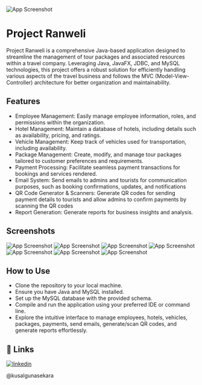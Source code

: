 

![App Screenshot](https://i.imgur.com/JkgsFxJ.png)
# Project Ranweli

Project Ranweli is a comprehensive Java-based application designed to streamline the management of tour packages and associated resources within a travel company. Leveraging Java, JavaFX, JDBC, and MySQL technologies, this project offers a robust solution for efficiently handling various aspects of the travel business and follows the MVC (Model-View-Controller) architecture for better organization and maintainability.


## Features

- Employee Management: Easily manage employee information, roles, and permissions within the organization.
- Hotel Management: Maintain a database of hotels, including details such as availability, pricing, and ratings.
- Vehicle Management: Keep track of vehicles used for transportation, including  availability.
- Package Management: Create, modify, and manage tour packages tailored to customer preferences and requirements.
- Payment Processing: Facilitate seamless payment transactions for bookings and services rendered.
- Email System: Send emails to admins and tourists for communication purposes, such as booking confirmations, updates, and notifications
- QR Code Generator & Scanners: Generate QR codes for sending payment details to tourists and allow admins to confirm payments by scanning the QR codes
- Report Generation: Generate reports for business insights and analysis.

## Screenshots

![App Screenshot](https://i.imgur.com/j4ymLcT.png)
![App Screenshot](https://i.imgur.com/qI4AFO9.png)
![App Screenshot](https://i.imgur.com/TwW6PnQ.png)
![App Screenshot](https://i.imgur.com/0VetiBJ.png)
![App Screenshot](https://i.imgur.com/DeSOh6G.png)
![App Screenshot](https://i.imgur.com/Tg6j5NI.png)
![App Screenshot](https://i.imgur.com/AyqXmRl.png)



## How to Use

- Clone the repository to your local machine.
- Ensure you have Java and MySQL installed.
- Set up the MySQL database with the provided schema.
- Compile and run the application using your preferred IDE or command line.
- Explore the intuitive interface to manage employees, hotels, vehicles, packages,  payments, send emails, generate/scan QR codes, and generate reports effortlessly.
    
## 🔗 Links

[![linkedin](https://img.shields.io/badge/linkedin-0A66C2?style=for-the-badge&logo=linkedin&logoColor=white)](http://www.linkedin.com/in/kusal-gunasekara-337507234)

@kusalgunasekara


